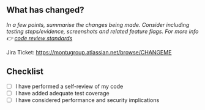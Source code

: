 ## What has changed?

_In a few points, summarise the changes being made. Consider including testing
steps/evidence, screenshots and related feature flags. For more info 👉 [code review standards](https://montugroup.atlassian.net/wiki/x/BYDiFw)_

Jira Ticket: https://montugroup.atlassian.net/browse/CHANGEME

## Checklist

- [ ] I have performed a self-review of my code
- [ ] I have added adequate test coverage
- [ ] I have considered performance and security implications

